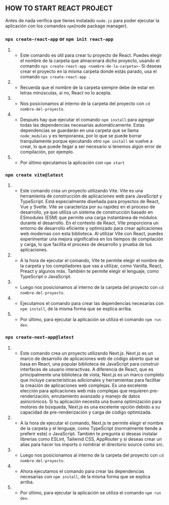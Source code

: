 ## **HOW TO START REACT PROJECT**

Antes de nada verifica que tienes instalado `node.js` para poder ejecutar la aplicación con los comandos `npm`(node package manager).

### **`npx create-react-app` or `npm init react-app`**

1. - Este comando es útil para crear tu proyecto de React.
Puedes elegir el nombre de la carpeta que almacenará dicho proyecto, usando el comando `npx create-react-app <nombre-de-la-carpeta>`-
Si deseas crear el proyecto en la misma carpeta donde estás parado, usa el comando `npx create-react-app .`

2. - Recuerda que el nombre de la carpeta siempre debe de estar en letras minúsculas, si no, React no lo acepta.

3. - Nos posicionamos al interno de la carpeta del proyecto con `cd nombre-del-proyecto`.

4. - Después hay que ejecutar el comando `npm install` para agregar todas las dependencias necesarias automáticamente.
Estas dependencias se guardarán en una carpeta que se llama `node_modules` y es temporanea, por lo que se puede borrar tranquilamente porque ejecutando otro `npm install` se vuelve a crear, lo que puede llegar a ser necesario si tenemos algún error de compilación, por ejemplo.

5. - Por último ejecutamos la aplicación con `npm start`

### **`npm create vite@latest`**

1. - Este comando crea un proyecto utilizando Vite.
Vite es una herramienta de construcción de aplicaciones web para JavaScript y TypeScript. Está especialmente diseñada para proyectos de React, Vue y Svelte. Vite se caracteriza por su rapidez en el proceso de desarrollo, ya que utiliza un sistema de construcción basado en ESmodules (ESM) que permite una carga instantánea de módulos durante el desarrollo.
En el contexto de React, Vite proporciona un entorno de desarrollo eficiente y optimizado para crear aplicaciones web modernas con esta biblioteca. Al utilizar Vite con React, puedes experimentar una mejora significativa en los tiempos de compilación y carga, lo que facilita el proceso de desarrollo y prueba de tus aplicaciones.

2. - A la hora de ejecutar el comando, Vite te permite elegir el nombre de la carpeta y los compiladores que vas a utilizar, como Vanilla, React, Preact y algunos más. También te permite elegir el lenguaje, como TypeScript o JavaScript.

3. - Luego nos posicionamos al interno de la carpeta del proyecto con `cd nombre-del-proyecto`.

4. - Ejecutamos el comando para crear las dependencias necesarias con `npm install`, de la misma forma que se explica arriba.

5. - Por último, para ejecutar la aplicación se utiliza el comando `npm run dev`.

### **`npx create-next-app@latest`**

1. - Este comando crea un proyecto utilizando Next.js.
Next.js es un marco de desarrollo de aplicaciones web de código abierto que se basa en React, una popular biblioteca de JavaScript para construir interfaces de usuario interactivas. A diferencia de React, que es principalmente una biblioteca de vista, Next.js es un marco completo que incluye características adicionales y herramientas para facilitar la creación de aplicaciones web complejas.
Es una excelente elección para aplicaciones web más complejas que requieren pre-renderización, enrutamiento avanzado y manejo de datos asincrónicos. Si tu aplicación necesita una buena optimización para motores de búsqueda, Next.js es una excelente opción debido a su capacidad de pre-renderización y carga de código optimizada.

2. - A la hora de ejecutar el comando, Next.js te permite elegir el nombre de la carpeta y el lenguaje, como TypeScript (normalmente tiende a preferir este) o JavaScript. También te pregunta si deseas instalar librerías como ESLint, Tailwind CSS, AppRouter y si deseas crear un alias para hacer los imports o nombrar el directorio source como src.

3. - Luego nos posicionamos al interno de la carpeta del proyecto con `cd nombre-del-proyecto`.

4. - Ahora ejecutamos el comando para crear las dependencias necesarias con `npm install`, de la misma forma que se explica arriba.

5. - Por último, para ejecutar la aplicación se utiliza el comando `npm run dev`.

